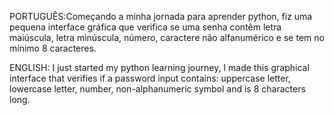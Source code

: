 PORTUGUÊS:Começando a minha jornada para aprender python, fiz uma pequena interface gráfica que verifica se uma senha contêm letra maiúscula, letra minúscula, número, caractere não alfanumérico e se tem no mínimo 8 caracteres.

ENGLISH: I just started my python learning journey, I made this graphical interface that verifies if a password input contains: uppercase letter, lowercase letter, number, non-alphanumeric symbol and is 8 characters long.
